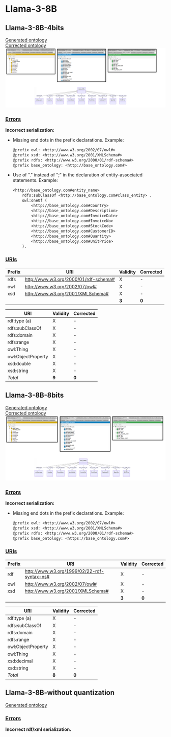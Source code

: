 # Llama-3-8B

## Llama-3-8B-4bits

[Generated ontology](./4bits_ontology.txt)
<br>
[Corrected ontology](./4bits_ontology_corrected.txt)
<br>
![](./4bits_ontology_corrected.png)


### [Errors](./ontology_4bits_notes.txt)

**Incorrect serialization:**
-   Missing end dots in the prefix declarations. Example:
    ```
    @prefix owl: <http://www.w3.org/2002/07/owl#>
    @prefix xsd: <http://www.w3.org/2001/XMLSchema#>
    @prefix rdfs: <http://www.w3.org/2000/01/rdf-schema#>
    @prefix base_ontology: <http://base_ontology.com#>
    ```

-   Use of "." instead of ";" in the declaration of entity-associated statements. Example:
    ```
    <http://base_ontology.com#entity_name>
        rdfs:subClassOf <http://base_ontology.com#class_entity> .
        owl:oneOf (
            <http://base_ontology.com#Country>
            <http://base_ontology.com#Description>
            <http://base_ontology.com#InvoiceDate>
            <http://base_ontology.com#InvoiceNo>
            <http://base_ontology.com#StockCode>
            <http://base_ontology.com#CustomerID>
            <http://base_ontology.com#Quantity>
            <http://base_ontology.com#UnitPrice>
        ).
    ```


### [URIs](./4bits_ontology_URIs.xlsx)

| Prefix | URI                                           | Validity | Corrected |
|--------|-----------------------------------------------|----------|-----------|
| rdfs   | http://www.w3.org/2000/01/rdf-schema#         | X        | -         |
| owl    | http://www.w3.org/2002/07/owl#                | X        | -         |
| xsd    | http://www.w3.org/2001/XMLSchema#             | X        | -         |
|        |                                               | **3**    | **0**     |


| URI                  | Validity | Corrected            |
|----------------------|----------|----------------------|
| rdf:type (a)         | X        | -                    |
| rdfs:subClassOf      | X        | -                    |
| rdfs:domain          | X        | -                    |
| rdfs:range           | X        | -                    |
| owl:Thing            | X        | -                    |
| owl:ObjectProperty   | X        | -                    |
| xsd:double           | X        | -                    |
| xsd:string           | X        | -                    |
| *Total*              | **9**    | **0**                |



## Llama-3-8B-8bits

[Generated ontology](./8bits_ontology.txt)
<br>
[Corrected ontology](./8bits_ontology_corrected.txt)
<br>
![](./8bits_ontology_corrected.png)


### [Errors](./ontology_8bits_notes.txt)

**Incorrect serialization:**
-   Missing end dots in the prefix declarations. Example:
    ```
    @prefix owl: <http://www.w3.org/2002/07/owl#>
    @prefix xsd: <http://www.w3.org/2001/XMLSchema#>
    @prefix rdfs: <http://www.w3.org/2000/01/rdf-schema#>
    @prefix base_ontology: <https://base_ontology.com#>
    ```

### [URIs](./8bits_ontology_URIs.xlsx)

| Prefix | URI                                           | Validity | Corrected |
|--------|-----------------------------------------------|----------|-----------|
| rdf    | http://www.w3.org/1999/02/22-rdf-syntax-ns#   | X        | -         |
| owl    | http://www.w3.org/2002/07/owl#                | X        | -         |
| xsd    | http://www.w3.org/2001/XMLSchema#             | X        | -         |
|        |                                               | **3**    | **0**     |


| URI                  | Validity | Corrected            |
|----------------------|----------|----------------------|
| rdf:type (a)         | X        | -                    |
| rdfs:subClassOf      | X        | -                    |
| rdfs:domain          | X        | -                    |
| rdfs:range           | X        | -                    |
| owl:ObjectProperty   | X        | -                    |
| owl:Thing            | X        | -                    |
| xsd:decimal          | X        | -                    |
| xsd:string           | X        | -                    |
| *Total*              | **8**    | **0**                |



## Llama-3-8B-without quantization

[Generated ontology](./ontology.txt)


### [Errors](./ontology_notes.txt)

**Incorrect rdf/xml serialization.**